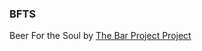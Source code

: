 ### BFTS

Beer For the Soul by [The Bar Project Project][1]

[1]: http://blog.thebarproject.com "The Bar Project Project"

